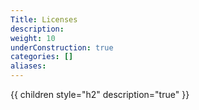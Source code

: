 ```yaml
---
Title: Licenses
description:
weight: 10
underConstruction: true
categories: []
aliases:
---
```


{{ children style="h2" description="true" }}
